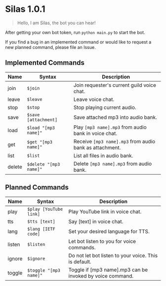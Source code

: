 # Silas 1.0.1
> Hello, I am Silas, the bot you can hear!

After getting your own bot token, run `python main.py` to start the bot.

If you find a bug in an implemented command or would like to request a new planned command, please file an Issue.

## Implemented Commands
| Name   | Syntax                 | Description |
| ------ | ---------------------- | ----------- |
| join   | `$join`                | Join requester's current guild voice chat. |
| leave  | `$leave`               | Leave voice chat. |
| stop   | `$stop`                | Stop playing current audio. |
| save   | `$save [attachment]`   | Save attached mp3 into audio bank. |
| load   | `$load "[mp3 name]"`   | Play `[mp3 name].mp3` from audio bank in voice chat. |
| get    | `$get "[mp3 name]"`    | Receive `[mp3 name].mp3` from audio bank as attachment. |
| list   | `$list`                | List all files in audio bank. |
| delete | `$delete "[mp3 name]"` | Delete `[mp3 name].mp3` from audio bank. |

## Planned Commands
| Name   | Syntax                 | Description |
| ------ | ---------------------- | ----------- |
| play   | `$play [YouTube link]` | Play YouTube link in voice chat. |
| tts    | `$tts [text]`          | Say [text] in voice chat. |
| lang   | `$lang [IETF code]`    | Set your desired language for TTS. |
| listen | `$listen`              | Let bot listen to you for voice commands. |
| ignore | `$ignore`              | Do not let bot listen to your voice. This is default. |
| toggle | `$toggle "[mp3 name]"` | Toggle if [mp3 name].mp3 can be invoked by voice command. |
